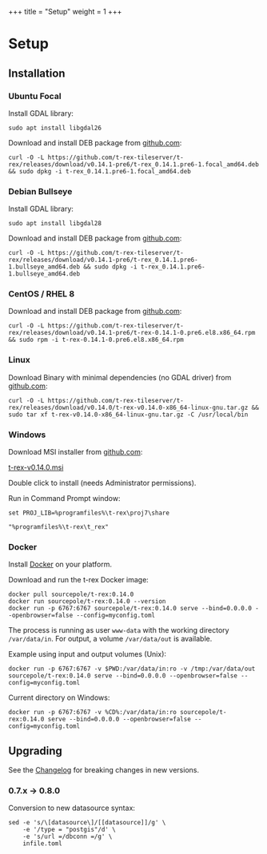+++
title = "Setup"
weight = 1
+++

Setup
=====

Installation
------------

<div class="vtab">

### Ubuntu Focal

Install GDAL library:
```
sudo apt install libgdal26
```

Download and install DEB package from [github.com](https://github.com/t-rex-tileserver/t-rex/releases/latest):

```
curl -O -L https://github.com/t-rex-tileserver/t-rex/releases/download/v0.14.1-pre6/t-rex_0.14.1.pre6-1.focal_amd64.deb && sudo dpkg -i t-rex_0.14.1.pre6-1.focal_amd64.deb
```

</div><div class="vtab">

### Debian Bullseye

Install GDAL library:
```
sudo apt install libgdal28
```

Download and install DEB package from [github.com](https://github.com/t-rex-tileserver/t-rex/releases/latest):

```
curl -O -L https://github.com/t-rex-tileserver/t-rex/releases/download/v0.14.1-pre6/t-rex_0.14.1.pre6-1.bullseye_amd64.deb && sudo dpkg -i t-rex_0.14.1.pre6-1.bullseye_amd64.deb
```

</div><div class="vtab">

### CentOS / RHEL 8

Download and install DEB package from [github.com](https://github.com/t-rex-tileserver/t-rex/releases/latest):

```
curl -O -L https://github.com/t-rex-tileserver/t-rex/releases/download/v0.14.1-pre6/t-rex-0.14.1-0.pre6.el8.x86_64.rpm && sudo rpm -i t-rex-0.14.1-0.pre6.el8.x86_64.rpm
```

</div><div class="vtab">

### Linux

Download Binary with minimal dependencies (no GDAL driver) from [github.com](https://github.com/t-rex-tileserver/t-rex/releases/latest):

```
curl -O -L https://github.com/t-rex-tileserver/t-rex/releases/download/v0.14.0/t-rex-v0.14.0-x86_64-linux-gnu.tar.gz && sudo tar xf t-rex-v0.14.0-x86_64-linux-gnu.tar.gz -C /usr/local/bin
```

</div><div class="vtab">

### Windows

Download MSI installer from [github.com](https://github.com/t-rex-tileserver/t-rex/releases/latest):

[t-rex-v0.14.0.msi](https://github.com/t-rex-tileserver/t-rex/releases/download/v0.14.0/t-rex-v0.14.0.msi)

Double click to install (needs Administrator permissions).

Run in Command Prompt window:

```
set PROJ_LIB=%programfiles%\t-rex\proj7\share

"%programfiles%\t-rex\t_rex"
```

</div><div class="vtab">

### Docker

Install [Docker](https://www.docker.com/community-edition#/download) on your platform.

Download and run the t-rex Docker image:
```
docker pull sourcepole/t-rex:0.14.0
docker run sourcepole/t-rex:0.14.0 --version
docker run -p 6767:6767 sourcepole/t-rex:0.14.0 serve --bind=0.0.0.0 --openbrowser=false --config=myconfig.toml
```

The process is running as user `www-data` with the working directory `/var/data/in`. For output, a volume `/var/data/out` is available.

Example using input and output volumes (Unix):

`docker run -p 6767:6767 -v $PWD:/var/data/in:ro -v /tmp:/var/data/out sourcepole/t-rex:0.14.0 serve --bind=0.0.0.0 --openbrowser=false --config=myconfig.toml`

Current directory on Windows:

`docker run -p 6767:6767 -v %CD%:/var/data/in:ro sourcepole/t-rex:0.14.0 serve --bind=0.0.0.0 --openbrowser=false --config=myconfig.toml`

</div>


Upgrading
---------

See the [Changelog](https://github.com/t-rex-tileserver/t-rex/blob/master/CHANGELOG.md) for breaking changes in new versions.

### 0.7.x -> 0.8.0

Conversion to new datasource syntax:
```
sed -e 's/\[datasource\]/[[datasource]]/g' \
    -e '/type = "postgis"/d' \
    -e 's/url =/dbconn =/g' \
    infile.toml
```
